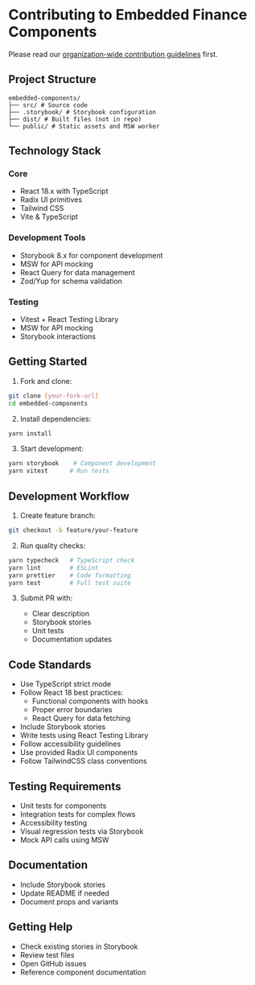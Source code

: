 # Contributing to Embedded Finance Components

Please read our [organization-wide contribution guidelines](https://github.com/jpmorganchase/.github/blob/main/CONTRIBUTING.md) first.

## Project Structure

```
embedded-components/ 
├── src/ # Source code 
├── .storybook/ # Storybook configuration 
├── dist/ # Built files (not in repo) 
└── public/ # Static assets and MSW worker
```

## Technology Stack

### Core

- React 18.x with TypeScript
- Radix UI primitives
- Tailwind CSS
- Vite & TypeScript

### Development Tools

- Storybook 8.x for component development
- MSW for API mocking
- React Query for data management
- Zod/Yup for schema validation

### Testing

- Vitest + React Testing Library
- MSW for API mocking
- Storybook interactions

## Getting Started

1. Fork and clone:

```bash
git clone [your-fork-url]
cd embedded-components
```

2. Install dependencies:

```bash
yarn install
```

3. Start development:

```bash
yarn storybook    # Component development
yarn vitest      # Run tests
```

## Development Workflow

1. Create feature branch:

```bash
git checkout -b feature/your-feature
```

2. Run quality checks:

```bash
yarn typecheck   # TypeScript check
yarn lint        # ESLint
yarn prettier    # Code formatting
yarn test        # Full test suite
```

3. Submit PR with:

    - Clear description
    - Storybook stories
    - Unit tests
    - Documentation updates

## Code Standards

- Use TypeScript strict mode
- Follow React 18 best practices:
  - Functional components with hooks
  - Proper error boundaries
  - React Query for data fetching
- Include Storybook stories
- Write tests using React Testing Library
- Follow accessibility guidelines
- Use provided Radix UI components
- Follow TailwindCSS class conventions

## Testing Requirements

- Unit tests for components
- Integration tests for complex flows
- Accessibility testing
- Visual regression tests via Storybook
- Mock API calls using MSW

## Documentation

- Include Storybook stories
- Update README if needed
- Document props and variants

## Getting Help

- Check existing stories in Storybook
- Review test files
- Open GitHub issues
- Reference component documentation